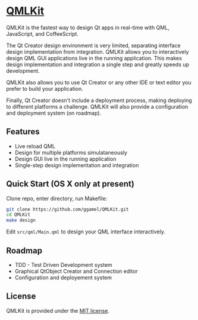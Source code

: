 # [QMLKit](https://github.com/ggamel/QMLKit)

QMLKit is the fastest way to design Qt apps in real-time with QML, JavaScript, and CoffeeScript.

The Qt Creator design environment is very limited, separating interface
design implementation from integration.  QMLKit allows you to interactively
design QML GUI applications live in the running application.  This makes design
implementation and integration a single step and greatly speeds up development.

QMLKit also allows you to use Qt Creator or any other IDE or text editor you
prefer to build your application.

Finally, Qt Creator doesn't include a deployment process, making deploying to different
platforms a challenge. QMLKit will also provide a configuration and deployment system (on roadmap).


## Features

*  Live reload QML
*  Design for multiple platforms simulataneously
*  Design GUI live in the running application
*  Single-step design implementation and integration


## Quick Start (OS X only at present)

Clone repo, enter directory, run Makefile:

```sh
git clone https://github.com/ggamel/QMLKit.git
cd QMLKit
make design
```


Edit `src/qml/Main.qml` to design your QML interface interactively.


## Roadmap

* TDD - Test Driven Development system
* Graphical QtObject Creator and Connection editor
* Configuration and deployement system


## License

QMLKit is provided under the [MIT license]().

